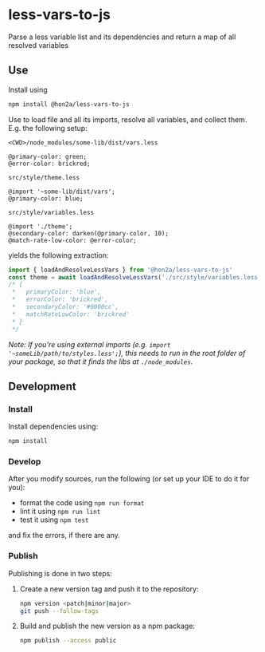 # less-vars-to-js

Parse a less variable list and its dependencies and return a map of all resolved variables

## Use

Install using

```sh
npm install @hon2a/less-vars-to-js
```

Use to load file and all its imports, resolve all variables, and collect them. E.g. the following
setup:

`<CWD>/node_modules/some-lib/dist/vars.less`
```less
@primary-color: green;
@error-color: brickred; 
```

`src/style/theme.less`
```less
@import '~some-lib/dist/vars';
@primary-color: blue;
```

`src/style/variables.less`
```less
@import './theme';
@secondary-color: darken(@primary-color, 10);
@match-rate-low-color: @error-color;
```

yields the following extraction:

```javascript
import { loadAndResolveLessVars } from '@hon2a/less-vars-to-js'
const theme = await loadAndResolveLessVars('./src/style/variables.less')
/* {
 *   primaryColor: 'blue',
 *   errorColor: 'brickred',
 *   secondaryColor: '#0000cc',
 *   matchRateLowColor: 'brickred'
 * }
 */
```

_Note: If you're using external imports (e.g. `import '~someLib/path/to/styles.less';`), this
needs to run in the root folder of your package, so that it finds the libs at `./node_modules`._

## Development

### Install

Install dependencies using:

```sh
npm install
```

### Develop

After you modify sources, run the following (or set up your IDE to do it for you):

- format the code using `npm run format`
- lint it using `npm run lint`
- test it using `npm test`

and fix the errors, if there are any.

### Publish

Publishing is done in two steps:

1. Create a new version tag and push it to the repository:
    ```sh
    npm version <patch|minor|major>
    git push --follow-tags
    ```
1. Build and publish the new version as a npm package:
    ```sh
    npm publish --access public
    ``` 
